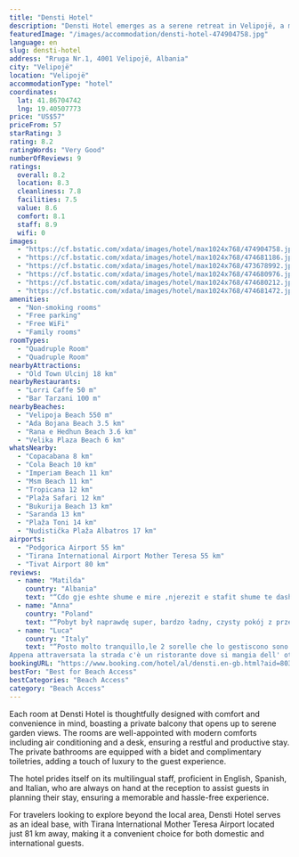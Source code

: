 ```yaml
---
title: "Densti Hotel"
description: "Densti Hotel emerges as a serene retreat in Velipojë, a mere stone's throw away from the pristine Velipoja Beach and the historic Rozafa Castle Shkodra."
featuredImage: "/images/accommodation/densti-hotel-474904758.jpg"
language: en
slug: densti-hotel
address: "Rruga Nr.1, 4001 Velipojë, Albania"
city: "Velipojë"
location: "Velipojë"
accommodationType: "hotel"
coordinates:
  lat: 41.86704742
  lng: 19.40507773
price: "US$57"
priceFrom: 57
starRating: 3
rating: 8.2
ratingWords: "Very Good"
numberOfReviews: 9
ratings:
  overall: 8.2
  location: 8.3
  cleanliness: 7.8
  facilities: 7.5
  value: 8.6
  comfort: 8.1
  staff: 8.9
  wifi: 0
images:
  - "https://cf.bstatic.com/xdata/images/hotel/max1024x768/474904758.jpg?k=5696c1ad9ae51467e59fddc2c2fc4ca897baf3b2b2348501ea2db183cb38ed61&o=&hp=1"
  - "https://cf.bstatic.com/xdata/images/hotel/max1024x768/474681186.jpg?k=3d1d8e91acffae816abf6ee4a4460b0214bb87ec0fae6d40fe48cb9f5fd944d6&o=&hp=1"
  - "https://cf.bstatic.com/xdata/images/hotel/max1024x768/473678992.jpg?k=b8f252776bcc7c7c26b4d769c588351028ccd5849638eae66293ee2b97f4bee3&o=&hp=1"
  - "https://cf.bstatic.com/xdata/images/hotel/max1024x768/474680976.jpg?k=eb326136f24a2237cf6b50bd87647c4589662a926b77c6d21f72b5f71e04f267&o=&hp=1"
  - "https://cf.bstatic.com/xdata/images/hotel/max1024x768/474680212.jpg?k=ef5f46b617536c11be28a1d97ef084d235c03bf7c49b2db9cf8ba28701c26203&o=&hp=1"
  - "https://cf.bstatic.com/xdata/images/hotel/max1024x768/474681472.jpg?k=2165f2784132044ce996db640f259ac5fd6f5fefb760fc249b9875f4e23fb9c0&o=&hp=1"
amenities:
  - "Non-smoking rooms"
  - "Free parking"
  - "Free WiFi"
  - "Family rooms"
roomTypes:
  - "Quadruple Room"
  - "Quadruple Room"
nearbyAttractions:
  - "Old Town Ulcinj 18 km"
nearbyRestaurants:
  - "Lorri Caffe 50 m"
  - "Bar Tarzani 100 m"
nearbyBeaches:
  - "Velipoja Beach 550 m"
  - "Ada Bojana Beach 3.5 km"
  - "Rana e Hedhun Beach 3.6 km"
  - "Velika Plaza Beach 6 km"
whatsNearby:
  - "Copacabana 8 km"
  - "Cola Beach 10 km"
  - "Imperiam Beach 11 km"
  - "Msm Beach 11 km"
  - "Tropicana 12 km"
  - "Plaža Safari 12 km"
  - "Bukurija Beach 13 km"
  - "Saranda 13 km"
  - "Plaža Toni 14 km"
  - "Nudistička Plaža Albatros 17 km"
airports:
  - "Podgorica Airport 55 km"
  - "Tirana International Airport Mother Teresa 55 km"
  - "Tivat Airport 80 km"
reviews:
  - name: "Matilda"
    country: "Albania"
    text: "“Cdo gje eshte shume e mire ,njerezit e stafit shume te dashur dhe te gatshem ,,cdo gje eshte si ne foto, ju faleminderit .”"
  - name: "Anna"
    country: "Poland"
    text: "“Pobyt był naprawdę super, bardzo ładny, czysty pokój z przestronnym balkonem. Dobrze działający internet. Darmowy parking. Hotel zlokalizowany 15min spacerkiem od morza lub 3 minuty autem - darmowy, dziki parking zaraz przy plaży. Pokój posiadał...”"
  - name: "Luca"
    country: "Italy"
    text: "“Posto molto tranquillo,le 2 sorelle che lo gestiscono sono molto gentili e disponibili.
Appena attraversata la strada c'è un ristorante dove si mangia dell' ottimo pesce a un buon prezzo.”"
bookingURL: "https://www.booking.com/hotel/al/densti.en-gb.html?aid=8035640"
bestFor: "Best for Beach Access"
bestCategories: "Beach Access"
category: "Beach Access"
---
```


Each room at Densti Hotel is thoughtfully designed with comfort and convenience in mind, boasting a private balcony that opens up to serene garden views. The rooms are well-appointed with modern comforts including air conditioning and a desk, ensuring a restful and productive stay. The private bathrooms are equipped with a bidet and complimentary toiletries, adding a touch of luxury to the guest experience.

The hotel prides itself on its multilingual staff, proficient in English, Spanish, and Italian, who are always on hand at the reception to assist guests in planning their stay, ensuring a memorable and hassle-free experience.

For travelers looking to explore beyond the local area, Densti Hotel serves as an ideal base, with Tirana International Mother Teresa Airport located just 81 km away, making it a convenient choice for both domestic and international guests.
